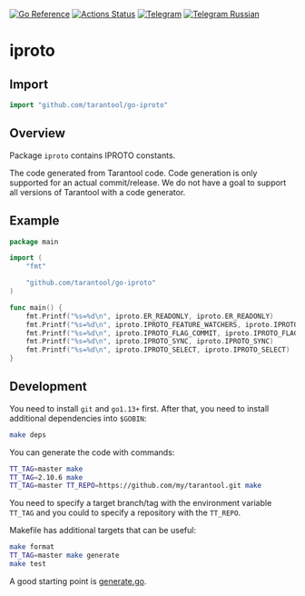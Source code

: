 [![Go Reference][godoc-badge]][godoc-url]
[![Actions Status][actions-badge]][actions-url]
[![Telegram][telegram-badge]][telegram-url]
[![Telegram Russian][telegram-badge]][telegramru-url]

# iproto

## Import

```go
import "github.com/tarantool/go-iproto"
```

## Overview

Package `iproto` contains IPROTO constants.

The code generated from Tarantool code. Code generation is only supported for
an actual commit/release. We do not have a goal to support all versions of
Tarantool with a code generator.

## Example

```go
package main

import (
	"fmt"

	"github.com/tarantool/go-iproto"
)

func main() {
	fmt.Printf("%s=%d\n", iproto.ER_READONLY, iproto.ER_READONLY)
	fmt.Printf("%s=%d\n", iproto.IPROTO_FEATURE_WATCHERS, iproto.IPROTO_FEATURE_WATCHERS)
	fmt.Printf("%s=%d\n", iproto.IPROTO_FLAG_COMMIT, iproto.IPROTO_FLAG_COMMIT)
	fmt.Printf("%s=%d\n", iproto.IPROTO_SYNC, iproto.IPROTO_SYNC)
	fmt.Printf("%s=%d\n", iproto.IPROTO_SELECT, iproto.IPROTO_SELECT)
}
```

## Development

You need to install `git` and `go1.13+` first. After that, you need to install
additional dependencies into `$GOBIN`:

```bash
make deps
```

You can generate the code with commands:

```bash
TT_TAG=master make
TT_TAG=2.10.6 make
TT_TAG=master TT_REPO=https://github.com/my/tarantool.git make
```

You need to specify a target branch/tag with the environment variable `TT_TAG`
and you could to specify a repository with the `TT_REPO`.

Makefile has additional targets that can be useful:

```bash
make format
TT_TAG=master make generate
make test
```

A good starting point is [generate.go](./generate.go).

[actions-badge]: https://github.com/tarantool/go-iproto/actions/workflows/test.yml/badge.svg
[actions-url]: https://github.com/tarantool/go-iproto/actions/workflows/test.yml
[godoc-badge]: https://pkg.go.dev/badge/github.com/tarantool/go-iproto.svg
[godoc-url]: https://pkg.go.dev/github.com/tarantool/go-iproto
[telegram-badge]: https://img.shields.io/badge/Telegram-join%20chat-blue.svg
[telegram-url]: http://telegram.me/tarantool
[telegramru-url]: http://telegram.me/tarantoolru
